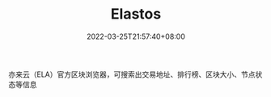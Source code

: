 ﻿---
weight: 
title: "Elastos"
description: "亦来云（ELA）官方区块浏览器，可搜索出交易地址、排行榜、区块大小、节点状态等信息"
date: 2022-03-25T21:57:40+08:00
lastmod: 2022-03-25T16:45:40+08:00
draft: false
authors: ["Metabd"]
featuredImage: "elastos.jpg"
link: ""
tags: ["区块链浏览器","Elastos"]
categories: ["navigation"]
navigation: ["区块链浏览器"]
lightgallery: true
toc: true
pinned: false
recommend: false
recommend1: false
---
亦来云（ELA）官方区块浏览器，可搜索出交易地址、排行榜、区块大小、节点状态等信息
